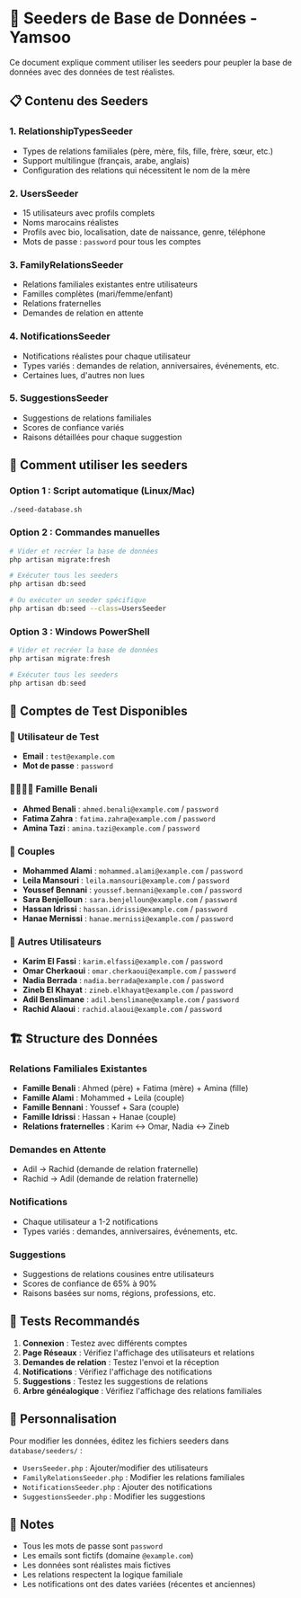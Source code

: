 # 🌱 Seeders de Base de Données - Yamsoo

Ce document explique comment utiliser les seeders pour peupler la base de données avec des données de test réalistes.

## 📋 Contenu des Seeders

### 1. **RelationshipTypesSeeder**
- Types de relations familiales (père, mère, fils, fille, frère, sœur, etc.)
- Support multilingue (français, arabe, anglais)
- Configuration des relations qui nécessitent le nom de la mère

### 2. **UsersSeeder**
- 15 utilisateurs avec profils complets
- Noms marocains réalistes
- Profils avec bio, localisation, date de naissance, genre, téléphone
- Mots de passe : `password` pour tous les comptes

### 3. **FamilyRelationsSeeder**
- Relations familiales existantes entre utilisateurs
- Familles complètes (mari/femme/enfant)
- Relations fraternelles
- Demandes de relation en attente

### 4. **NotificationsSeeder**
- Notifications réalistes pour chaque utilisateur
- Types variés : demandes de relation, anniversaires, événements, etc.
- Certaines lues, d'autres non lues

### 5. **SuggestionsSeeder**
- Suggestions de relations familiales
- Scores de confiance variés
- Raisons détaillées pour chaque suggestion

## 🚀 Comment utiliser les seeders

### Option 1 : Script automatique (Linux/Mac)
```bash
./seed-database.sh
```

### Option 2 : Commandes manuelles
```bash
# Vider et recréer la base de données
php artisan migrate:fresh

# Exécuter tous les seeders
php artisan db:seed

# Ou exécuter un seeder spécifique
php artisan db:seed --class=UsersSeeder
```

### Option 3 : Windows PowerShell
```powershell
# Vider et recréer la base de données
php artisan migrate:fresh

# Exécuter tous les seeders
php artisan db:seed
```

## 👥 Comptes de Test Disponibles

### 👤 Utilisateur de Test
- **Email** : `test@example.com`
- **Mot de passe** : `password`

### 👨‍👩‍👧‍👦 Famille Benali
- **Ahmed Benali** : `ahmed.benali@example.com` / `password`
- **Fatima Zahra** : `fatima.zahra@example.com` / `password`
- **Amina Tazi** : `amina.tazi@example.com` / `password`

### 💑 Couples
- **Mohammed Alami** : `mohammed.alami@example.com` / `password`
- **Leila Mansouri** : `leila.mansouri@example.com` / `password`
- **Youssef Bennani** : `youssef.bennani@example.com` / `password`
- **Sara Benjelloun** : `sara.benjelloun@example.com` / `password`
- **Hassan Idrissi** : `hassan.idrissi@example.com` / `password`
- **Hanae Mernissi** : `hanae.mernissi@example.com` / `password`

### 👥 Autres Utilisateurs
- **Karim El Fassi** : `karim.elfassi@example.com` / `password`
- **Omar Cherkaoui** : `omar.cherkaoui@example.com` / `password`
- **Nadia Berrada** : `nadia.berrada@example.com` / `password`
- **Zineb El Khayat** : `zineb.elkhayat@example.com` / `password`
- **Adil Benslimane** : `adil.benslimane@example.com` / `password`
- **Rachid Alaoui** : `rachid.alaoui@example.com` / `password`

## 🏗️ Structure des Données

### Relations Familiales Existantes
- **Famille Benali** : Ahmed (père) + Fatima (mère) + Amina (fille)
- **Famille Alami** : Mohammed + Leila (couple)
- **Famille Bennani** : Youssef + Sara (couple)
- **Famille Idrissi** : Hassan + Hanae (couple)
- **Relations fraternelles** : Karim ↔ Omar, Nadia ↔ Zineb

### Demandes en Attente
- Adil → Rachid (demande de relation fraternelle)
- Rachid → Adil (demande de relation fraternelle)

### Notifications
- Chaque utilisateur a 1-2 notifications
- Types variés : demandes, anniversaires, événements, etc.

### Suggestions
- Suggestions de relations cousines entre utilisateurs
- Scores de confiance de 65% à 90%
- Raisons basées sur noms, régions, professions, etc.

## 🧪 Tests Recommandés

1. **Connexion** : Testez avec différents comptes
2. **Page Réseaux** : Vérifiez l'affichage des utilisateurs et relations
3. **Demandes de relation** : Testez l'envoi et la réception
4. **Notifications** : Vérifiez l'affichage des notifications
5. **Suggestions** : Testez les suggestions de relations
6. **Arbre généalogique** : Vérifiez l'affichage des relations familiales

## 🔧 Personnalisation

Pour modifier les données, éditez les fichiers seeders dans `database/seeders/` :

- `UsersSeeder.php` : Ajouter/modifier des utilisateurs
- `FamilyRelationsSeeder.php` : Modifier les relations familiales
- `NotificationsSeeder.php` : Ajouter des notifications
- `SuggestionsSeeder.php` : Modifier les suggestions

## 📝 Notes

- Tous les mots de passe sont `password`
- Les emails sont fictifs (domaine `@example.com`)
- Les données sont réalistes mais fictives
- Les relations respectent la logique familiale
- Les notifications ont des dates variées (récentes et anciennes) 

